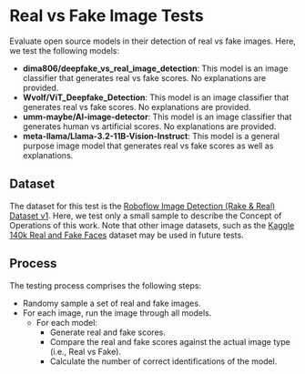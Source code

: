 # Real vs Fake Image Tests

Evaluate open source models in their detection of real vs fake images. Here, we test the following models:

- **dima806/deepfake_vs_real_image_detection**: This model is an image classifier that generates real vs fake scores. No explanations are provided.
- **Wvolf/ViT_Deepfake_Detection**: This model is an image classifier that generates real vs fake scores. No explanations are provided.
- **umm-maybe/AI-image-detector**: This model is an image classifier that generates human vs artificial scores. No explanations are provided.
- **meta-llama/Llama-3.2-11B-Vision-Instruct**: This model is a general purpose image model that generates real vs fake scores as well as explanations.

## Dataset
The dataset for this test is the [Roboflow Image Detection (Rake & Real) Dataset v1](https://universe.roboflow.com/1-3wzs6/image-detection-fake-real/dataset/1). Here, we test only a small sample to describe the Concept of Operations of this work. Note that other image datasets, such as the [Kaggle 140k Real and Fake Faces](https://www.kaggle.com/datasets/xhlulu/140k-real-and-fake-faces) dataset may be used in future tests.

## Process
The testing process comprises the following steps:
- Randomy sample a set of real and fake images.
- For each image, run the image through all models.
  - For each model:
      - Generate real and fake scores.
      - Compare the real and fake scores against the actual image type (i.e., Real vs Fake).
      - Calculate the number of correct identifications of the model.
